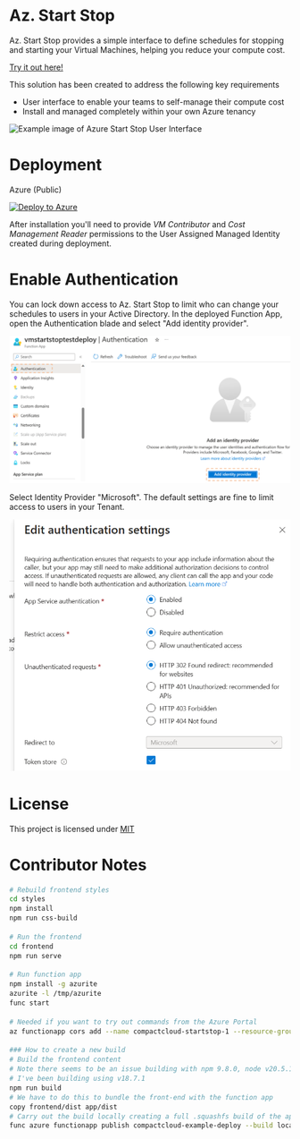 # Az. Start Stop

Az. Start Stop provides a simple interface to define schedules for stopping and starting your Virtual Machines, helping you reduce your compute cost.

<a href="https://vmstartstopdemo.compactcloud.co.uk/">Try it out here!</a>

This solution has been created to address the following key requirements

- User interface to enable your teams to self-manage their compute cost
- Install and managed completely within your own Azure tenancy

![Example image of Azure Start Stop User Interface](./media/azStartStopUI.png)

# Deployment

Azure (Public)

[![Deploy to Azure](https://aka.ms/deploytoazurebutton)](https://portal.azure.com/#create/Microsoft.Template/uri/https%3A%2F%2Fraw.githubusercontent.com%2Fnaudski%2FAzStartStop%2Fmain%2FmainTemplate.json)

After installation you'll need to provide _VM Contributor_ and _Cost Management Reader_ permissions to the User Assigned Managed Identity created during deployment.

# Enable Authentication
You can lock down access to Az. Start Stop to limit who can change your schedules to users in your Active Directory.
In the deployed Function App, open the Authentication blade and select "Add identity provider".

![](./media/authenticationBlade.png)

Select Identity Provider "Microsoft". The default settings are fine to limit access to users in your Tenant.

![](./media/defaultAuthenticationSettings.png)

# License

This project is licensed under [MIT](./LICENSE.md)

# Contributor Notes

``` bash
# Rebuild frontend styles
cd styles
npm install
npm run css-build

# Run the frontend
cd frontend
npm run serve

# Run function app
npm install -g azurite
azurite -l /tmp/azurite
func start

# Needed if you want to try out commands from the Azure Portal
az functionapp cors add --name compactcloud-startstop-1 --resource-group compactcloud-startstoptestdeploy --allowed-origins https://portal.azure.com

### How to create a new build
# Build the frontend content
# Note there seems to be an issue building with npm 9.8.0, node v20.5.1,
# I've been building using v18.7.1
npm run build
# We have to do this to bundle the front-end with the function app
copy frontend/dist app/dist
# Carry out the build locally creating a full .squashfs build of the app
func azure functionapp publish compactcloud-example-deploy --build local --build-native-deps
```
